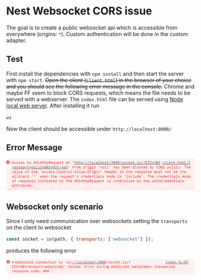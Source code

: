 # Nest Websocket CORS issue
The goal is to create a public websocket api which is accessible from everywhere (origins: `*`). Custom authentication will be done in the custom adapter. 

## Test
First install the dependencies with `npm install` and then start the server with `npm start`. ~~Open the client (`client.html`) in the browser of your choice and you should see the following error message in the console.~~ Chrome and maybe FF seem to block CORS requests, which means the file needs to be served with a webserver. The `index.html` file can be served using [Node local web server](https://github.com/lwsjs/local-web-server). After installing it run 

`ws`

Now the client should be accessible under `http://localhost:8000/`

##  Error Message

![Console](https://raw.githubusercontent.com/KenavR/nest-websocket-cors-issue/master/error.png)

## Websocket only scenario
Since I only need communication over websockets setting the `transports` on the client to websocket

```javascript
const socket = io(path, { transports: ['websocket'] });
```

produces the following error

![Console](https://raw.githubusercontent.com/KenavR/nest-websocket-cors-issue/master/wserror.png)



